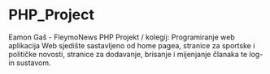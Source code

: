 # PHP_Project
Eamon Gaš - FleymoNews PHP Projekt / kolegij: Programiranje web aplikacija
Web sjedište sastavljeno od home pagea, stranice za sportske i političke novosti, stranice za dodavanje, brisanje i mijenjanje članaka te log-in sustavom.
